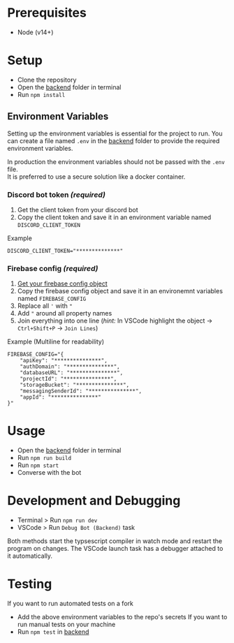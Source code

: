 # Prerequisites
- Node (v14+)

# Setup
- Clone the repository
- Open the [backend](backend) folder in terminal
- Run `npm install`

## Environment Variables
Setting up the environment variables is essential for the project to run.
You can create a file named `.env` in the [backend](backend) folder to provide the required environment variables.

In production the environment variables should not be passed with the `.env` file.  
It is preferred to use a secure solution like a docker container.

### Discord bot token *(required)*
1. Get the client token from your discord bot
2. Copy the client token and save it in an environment variable named `DISCORD_CLIENT_TOKEN`

Example
```env
DISCORD_CLIENT_TOKEN="**************"
```
### Firebase config *(required)*
1. [Get your firebase config object](https://support.google.com/firebase/answer/7015592)
2. Copy the firebase config object and save it in an environemnt variables named `FIREBASE_CONFIG`
3. Replace all `'` with `"`
4. Add `"` around all property names
5. Join everything into one line (_hint:_ In VSCode highlight the object -> `Ctrl+Shift+P` -> `Join Lines`)

Example (Multiline for readability)
```env
FIREBASE_CONFIG="{
    "apiKey": "***************",
    "authDomain": "***************",
    "databaseURL": "***************",
    "projectId": "***************",
    "storageBucket": "***************",
    "messagingSenderId": "***************",
    "appId": "***************"
}"
```

# Usage
- Open the [backend](backend) folder in terminal
- Run `npm run build`
- Run `npm start`
- Converse with the bot

# Development and Debugging 
- Terminal > Run `npm run dev`
- VSCode > Run `Debug Bot (Backend)` task

Both methods start the typsescript compiler in watch mode and restart the program on changes.
The VSCode launch task has a debugger attached to it automatically.

# Testing  
If you want to run automated tests on a fork
- Add the above environment variables to the repo's secrets
If you want to run manual tests on your machine
- Run `npm test` in [backend](backend)